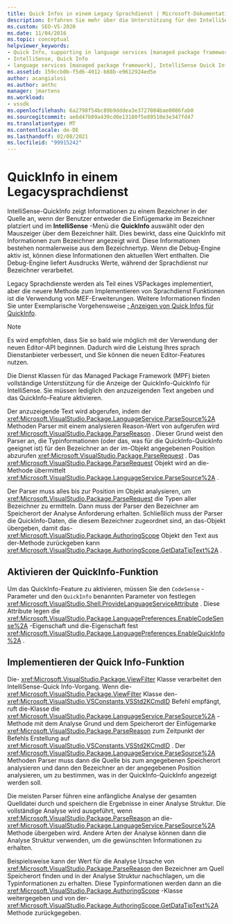 ```yaml
---
title: Quick Infos in einem Legacy Sprachdienst | Microsoft-Dokumentation
description: Erfahren Sie mehr über die Unterstützung für den IntelliSense-schnell Info Vorgang zum Anzeigen von Informationen zu einem Bezeichner.
ms.custom: SEO-VS-2020
ms.date: 11/04/2016
ms.topic: conceptual
helpviewer_keywords:
- Quick Info, supporting in language services [managed package framework]
- IntelliSense, Quick Info
- language services [managed package framework], IntelliSense Quick Info
ms.assetid: 159ccb0b-f5d6-4912-b88b-e9612924ed5e
author: acangialosi
ms.author: anthc
manager: jmartens
ms.workload:
- vssdk
ms.openlocfilehash: 6a2798f54bc89b9dddea3e3727084bae0086fab0
ms.sourcegitcommit: ae6d47b09a439cd0e13180f5e89510e3e347fd47
ms.translationtype: MT
ms.contentlocale: de-DE
ms.lasthandoff: 02/08/2021
ms.locfileid: "99915242"
---
```

# <a name="quick-info-in-a-legacy-language-service"></a>QuickInfo in einem Legacysprachdienst
IntelliSense-QuickInfo zeigt Informationen zu einem Bezeichner in der Quelle an, wenn der Benutzer entweder die Einfügemarke im Bezeichner platziert und im **IntelliSense** -Menü die **QuickInfo** auswählt oder den Mauszeiger über dem Bezeichner hält. Dies bewirkt, dass eine QuickInfo mit Informationen zum Bezeichner angezeigt wird. Diese Informationen bestehen normalerweise aus dem Bezeichnertyp. Wenn die Debug-Engine aktiv ist, können diese Informationen den aktuellen Wert enthalten. Die Debug-Engine liefert Ausdrucks Werte, während der Sprachdienst nur Bezeichner verarbeitet.

 Legacy Sprachdienste werden als Teil eines VSPackages implementiert, aber die neuere Methode zum Implementieren von Sprachdienst Funktionen ist die Verwendung von MEF-Erweiterungen. Weitere Informationen finden Sie unter Exemplarische Vorgehensweise [: Anzeigen von Quick Infos für QuickInfo](../../extensibility/walkthrough-displaying-quickinfo-tooltips.md).

> [!NOTE]
> Es wird empfohlen, dass Sie so bald wie möglich mit der Verwendung der neuen Editor-API beginnen. Dadurch wird die Leistung Ihres sprach Dienstanbieter verbessert, und Sie können die neuen Editor-Features nutzen.

 Die Dienst Klassen für das Managed Package Framework (MPF) bieten vollständige Unterstützung für die Anzeige der QuickInfo-QuickInfo für IntelliSense. Sie müssen lediglich den anzuzeigenden Text angeben und das QuickInfo-Feature aktivieren.

 Der anzuzeigende Text wird abgerufen, indem der <xref:Microsoft.VisualStudio.Package.LanguageService.ParseSource%2A> Methoden Parser mit einem analysieren Reason-Wert von aufgerufen wird <xref:Microsoft.VisualStudio.Package.ParseReason> . Dieser Grund weist den Parser an, die Typinformationen (oder das, was für die QuickInfo-QuickInfo geeignet ist) für den Bezeichner an der im-Objekt angegebenen Position abzurufen <xref:Microsoft.VisualStudio.Package.ParseRequest> . Das <xref:Microsoft.VisualStudio.Package.ParseRequest> Objekt wird an die-Methode übermittelt <xref:Microsoft.VisualStudio.Package.LanguageService.ParseSource%2A> .

 Der Parser muss alles bis zur Position im Objekt analysieren, um <xref:Microsoft.VisualStudio.Package.ParseRequest> die Typen aller Bezeichner zu ermitteln. Dann muss der Parser den Bezeichner am Speicherort der Analyse Anforderung erhalten. Schließlich muss der Parser die QuickInfo-Daten, die diesem Bezeichner zugeordnet sind, an das-Objekt übergeben, damit das- <xref:Microsoft.VisualStudio.Package.AuthoringScope> Objekt den Text aus der-Methode zurückgeben kann <xref:Microsoft.VisualStudio.Package.AuthoringScope.GetDataTipText%2A> .

## <a name="enabling-the-quick-info-feature"></a>Aktivieren der QuickInfo-Funktion
 Um das QuickInfo-Feature zu aktivieren, müssen Sie den `CodeSense` -Parameter und den `QuickInfo` benannten Parameter von festlegen <xref:Microsoft.VisualStudio.Shell.ProvideLanguageServiceAttribute> . Diese Attribute legen die <xref:Microsoft.VisualStudio.Package.LanguagePreferences.EnableCodeSense%2A> -Eigenschaft und die-Eigenschaft fest <xref:Microsoft.VisualStudio.Package.LanguagePreferences.EnableQuickInfo%2A> .

## <a name="implementing-the-quick-info-feature"></a>Implementieren der Quick Info-Funktion
 Die- <xref:Microsoft.VisualStudio.Package.ViewFilter> Klasse verarbeitet den IntelliSense-Quick Info-Vorgang. Wenn die- <xref:Microsoft.VisualStudio.Package.ViewFilter> Klasse den- <xref:Microsoft.VisualStudio.VSConstants.VSStd2KCmdID> Befehl empfängt, ruft die-Klasse die <xref:Microsoft.VisualStudio.Package.LanguageService.ParseSource%2A> -Methode mit dem Analyse Grund und dem Speicherort der Einfügemarke <xref:Microsoft.VisualStudio.Package.ParseReason> zum Zeitpunkt der Befehls Erstellung auf <xref:Microsoft.VisualStudio.VSConstants.VSStd2KCmdID> . Der <xref:Microsoft.VisualStudio.Package.LanguageService.ParseSource%2A> Methoden Parser muss dann die Quelle bis zum angegebenen Speicherort analysieren und dann den Bezeichner an der angegebenen Position analysieren, um zu bestimmen, was in der QuickInfo-QuickInfo angezeigt werden soll.

 Die meisten Parser führen eine anfängliche Analyse der gesamten Quelldatei durch und speichern die Ergebnisse in einer Analyse Struktur. Die vollständige Analyse wird ausgeführt, wenn <xref:Microsoft.VisualStudio.Package.ParseReason> an die- <xref:Microsoft.VisualStudio.Package.LanguageService.ParseSource%2A> Methode übergeben wird. Andere Arten der Analyse können dann die Analyse Struktur verwenden, um die gewünschten Informationen zu erhalten.

 Beispielsweise kann der Wert für die Analyse Ursache von <xref:Microsoft.VisualStudio.Package.ParseReason> den Bezeichner am Quell Speicherort finden und in der Analyse Struktur nachschlagen, um die Typinformationen zu erhalten. Diese Typinformationen werden dann an die <xref:Microsoft.VisualStudio.Package.AuthoringScope> -Klasse weitergegeben und von der- <xref:Microsoft.VisualStudio.Package.AuthoringScope.GetDataTipText%2A> Methode zurückgegeben.
